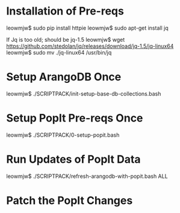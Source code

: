 Installation of Pre-reqs
=========================

leowmjw$ sudo pip install httpie
leowmjw$ sudo apt-get install jq

If Jq is too old; should be jq-1.5
leowmjw$ wget https://github.com/stedolan/jq/releases/download/jq-1.5/jq-linux64
leowmjw$ sudo mv ./jq-linux64 /usr/bin/jq

Setup ArangoDB Once
=====================
leowmjw$ ./SCRIPTPACK/init-setup-base-db-collections.bash 

Setup PopIt Pre-reqs Once
==========================
leowmjw$ ./SCRIPTPACK/0-setup-popit.bash

Run Updates of PopIt Data
===========================
leowmjw$ ./SCRIPTPACK/refresh-arangodb-with-popit.bash ALL

Patch the PopIt Changes
==========================

